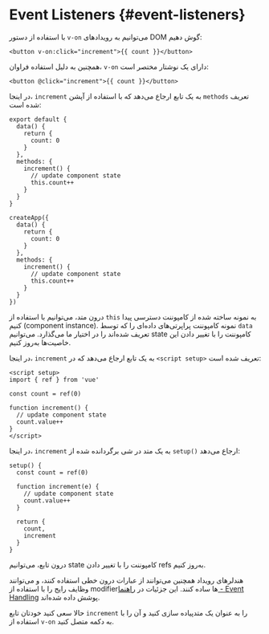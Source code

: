 # Event Listeners {#event-listeners}

با استفاده از دستور `v-on` می‌توانیم به رویدادهای DOM گوش دهیم:

```vue-html
<button v-on:click="increment">{{ count }}</button>
```

همچنین به دلیل استفاده فراوان، `v-on` دارای یک نوشتار مختصر است:

```vue-html
<button @click="increment">{{ count }}</button>
```

<div class="options-api">

در اینجا، `increment` به یک تابع ارجاع می‌دهد که با استفاده از آپشن `methods` تعریف شده است:

<div class="sfc">

```js{7-12}
export default {
  data() {
    return {
      count: 0
    }
  },
  methods: {
    increment() {
      // update component state
      this.count++
    }
  }
}
```

</div>
<div class="html">

```js{7-12}
createApp({
  data() {
    return {
      count: 0
    }
  },
  methods: {
    increment() {
      // update component state
      this.count++
    }
  }
})
```

</div>

درون متد، می‌توانیم با استفاده از `this` به نمونه ساخته شده از کامپوننت دسترسی پیدا کنیم (component instance). نمونه کامپوننت پراپرتی‌های داده‌ای را که توسط `data` تعریف شده‌اند را در اختیار ما می‌گذارد. می‌توانیم state کامپوننت را با تغییر دادن این خاصیت‌ها به‌روز کنیم.

</div>

<div class="composition-api">

<div class="sfc">

در اینجا، `increment` به یک تابع ارجاع می‌دهد که در `‎<‎script setup‎>‎` تعریف شده است:

```vue{6-9}
<script setup>
import { ref } from 'vue'

const count = ref(0)

function increment() {
  // update component state
  count.value++
}
</script>
```

</div>

<div class="html">

در اینجا، `increment` به یک متد در شی برگردانده شده از `setup()‎` ارجاع می‌دهد:

```js{$}
setup() {
  const count = ref(0)

  function increment(e) {
    // update component state
    count.value++
  }

  return {
    count,
    increment
  }
}
```

</div>

درون تابع، می‌توانیم state کامپوننت را با تغییر دادن refs به‌روز کنیم.

</div>

هندلرهای رویداد همچنین می‌توانند از عبارات درون خطی استفاده کنند، و می‌توانند وظایف رایج را با استفاده از modifierها ساده کنند. این جزئیات در <a target="_blank" href="/guide/essentials/event-handling.html">راهنما - Event Handling</a> پوشش داده شده‌اند.

حالا سعی کنید خودتان تابع `increment` را <span class="options-api">به عنوان یک متد</span><span class="composition-api">پیاده سازی کنید</span> و آن را با استفاده از `v-on` به دکمه متصل کنید.
